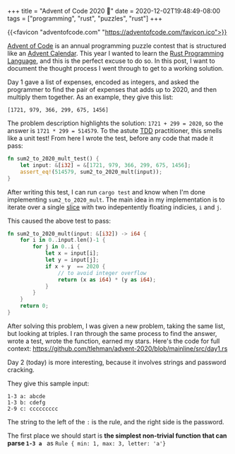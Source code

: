+++
title = "Advent of Code 2020 🎄"
date = 2020-12-02T19:48:49-08:00
tags = ["programming", "rust", "puzzles", "rust"]
+++

{{<favicon "adventofcode.com" "https://adventofcode.com/favicon.ico">}}

[Advent of Code](https://adventofcode.com/) is an annual programming puzzle contest that is structured like an [Advent Calendar](https://en.wikipedia.org/wiki/Advent_calendar). This year I wanted to learn the [Rust Programming Language](https://rust-lang.org), and this is the perfect excuse to do so. In this post, I want to document the thought process I went through to get to a working solution.

Day 1 gave a list of expenses, encoded as integers, and asked the programmer to find the pair of expenses that adds up to 2020, and then multiply them together. As an example, they give this list:


```
[1721, 979, 366, 299, 675, 1456]
```

The problem description highlights the solution: `1721 + 299 = 2020`, so the answer is `1721 * 299 = 514579`. To the astute [TDD](https://en.wikipedia.org/wiki/Test-driven_development) practitioner, this smells like a unit test! From here I wrote the test, before any code that made it pass:

```rust
fn sum2_to_2020_mult_test() {
    let input: &[i32] = &[1721, 979, 366, 299, 675, 1456];
    assert_eq!(514579, sum2_to_2020_mult(input));
}
```

After writing this test, I can run `cargo test` and know when I'm done implementing `sum2_to_2020_mult`. The main idea in my implementation is to iterate over a single [slice](https://doc.rust-lang.org/std/slice/index.html) with two indepentently floating indicies, `i` and `j`.

This caused the above test to pass:

```rust
fn sum2_to_2020_mult(input: &[i32]) -> i64 {
    for i in 0..input.len()-1 {
        for j in 0..i {
            let x = input[i];
            let y = input[j];
            if x + y  == 2020 {
                // to avoid integer overflow
                return (x as i64) * (y as i64);
            }
        }
    }
    return 0;
}
```

After solving this problem, I was given a new problem, taking the same list, but looking at triples. I ran through the same process to find the answer, wrote a test, wrote the function, earned my stars. Here's the code for full context: https://github.com/tlehman/advent-2020/blob/mainline/src/day1.rs

Day 2 (today) is more interesting, because it involves strings and password cracking.

They give this sample input:

```
1-3 a: abcde
1-3 b: cdefg
2-9 c: ccccccccc
```

The string to the left of the `:` is the rule, and the right side is the password.

The first place we should start is **the simplest non-trivial function that can parse `1-3 a `** as `Rule { min: 1, max: 3, letter: 'a'}`